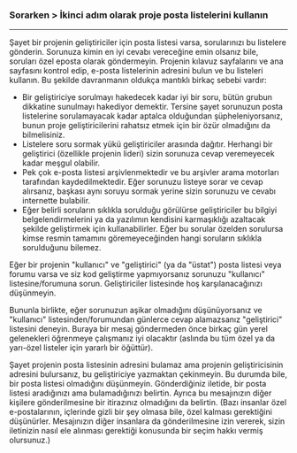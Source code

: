 ### Sorarken > İkinci adım olarak proje posta listelerini kullanın
---

Şayet bir projenin geliştiriciler için posta listesi varsa, sorularınızı bu listelere gönderin. Sorunuza kimin en iyi cevabı vereceğine emin olsanız bile, soruları özel eposta olarak göndermeyin. Projenin kılavuz sayfalarını ve ana sayfasını kontrol edip, e-posta listelerinin adresini bulun ve bu listeleri kullanın. Bu şekilde davranmanın oldukça mantıklı birkaç sebebi vardır:

- Bir geliştiriciye sorulmayı hakedecek kadar iyi bir soru, bütün grubun dikkatine sunulmayı hakediyor demektir. Tersine şayet sorunuzun posta listelerine sorulamayacak kadar aptalca olduğundan şüpheleniyorsanız, bunun proje geliştiricilerini rahatsız etmek için bir özür olmadığını da bilmelisiniz.
- Listelere soru sormak yükü geliştiriciler arasında dağıtır. Herhangi bir geliştirici (özellikle projenin lideri) sizin sorunuza cevap veremeyecek kadar meşgul olabilir.
- Pek çok e-posta listesi arşivlenmektedir ve bu arşivler arama motorları tarafından kaydedilmektedir. Eğer sorunuzu listeye sorar ve cevap alırsanız, başkası aynı soruyu sormak yerine sizin sorunuzu ve cevabı internette bulabilir.
- Eğer belirli soruların sıklıkla sorulduğu görülürse geliştiriciler bu bilgiyi belgelendirmelerini ya da yazılımın kendisini karmaşıklığı azaltacak şekilde geliştirmek için kullanabilirler. Eğer bu sorular özelden sorulursa kimse resmin tamamını göremeyeceğinden hangi soruların sıklıkla sorulduğunu bilemez.

Eğer bir projenin "kullanıcı" ve "geliştirici" (ya da "üstat") posta listesi veya forumu varsa ve siz kod geliştirme yapmıyorsanız sorunuzu "kullanıcı" listesine/forumuna sorun. Geliştiriciler listesinde hoş karşılanacağınızı düşünmeyin.

Bununla birlikte, eğer sorunuzun aşikar olmadığını düşünüyorsanız ve "kullanıcı" listesinden/forumundan günlerce cevap alamazsanız "geliştirici" listesini deneyin. Buraya bir mesaj göndermeden önce birkaç gün yerel gelenekleri öğrenmeye çalışmanız iyi olacaktır (aslında bu tüm özel ya da yarı-özel listeler için yararlı bir öğüttür).

Şayet projenin posta listesinin adresini bulamaz ama projenin geliştiricisinin adresini bulursanız, bu geliştiriciye yazmaktan çekinmeyin. Bu durumda bile, bir posta listesi olmadığını düşünmeyin. Gönderdiğiniz iletide, bir posta listesi aradığınızı ama bulamadığınızı belirtin. Ayrıca bu mesajınızın diğer kişilere gönderilmesine bir itirazınız olmadığını da belirtin. (Bazı insanlar özel e-postalarının, içlerinde gizli bir şey olmasa bile, özel kalması gerektiğini düşünürler. Mesajınızın diğer insanlara da gönderilmesine izin vererek, sizin iletinizin nasıl ele alınması gerektiği konusunda bir seçim hakkı vermiş olursunuz.)